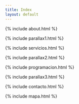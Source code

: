 ```yaml
---
title: Index
layout: default
---
```


  {% include about.html %}

  {% include parallax1.html %}

  {% include servicios.html %}

  {% include parallax2.html %}

  {% include programacion.html %}

  {% include parallax3.html %}

  {% include contacto.html %}

  {% include mapa.html %}